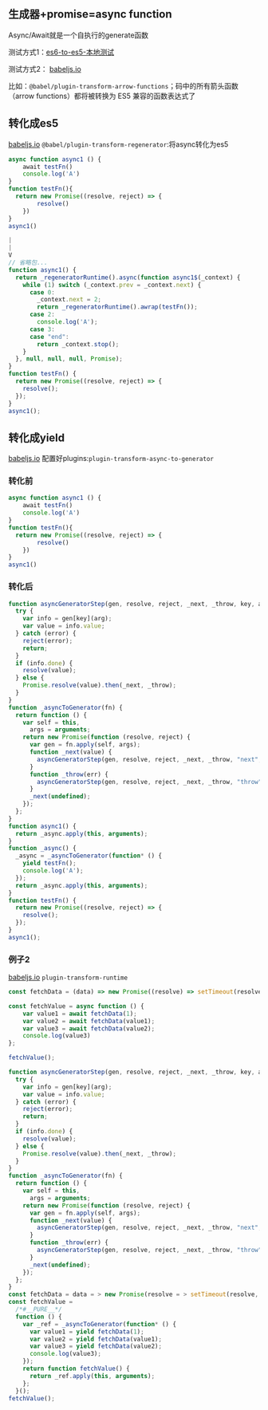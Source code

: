 
## 生成器+promise=async function
Async/Await就是一个自执行的generate函数

测试方式1：[es6-to-es5-本地测试](https://github.com/huiruo/es6-to-es5)

测试方式2：
[babeljs.io](https://babeljs.io/repl)

比如：`@babel/plugin-transform-arrow-functions`；码中的所有箭头函数（arrow functions）都将被转换为 ES5 兼容的函数表达式了


## 转化成es5
[babeljs.io](https://babeljs.io/repl)
`@babel/plugin-transform-regenerator`:将async转化为es5
```js
async function async1 () {
    await testFn()
    console.log('A')
}
function testFn(){
  return new Promise((resolve, reject) => {
        resolve()
    })
}
async1()

|
|
V
// 省略包...
function async1() {
  return _regeneratorRuntime().async(function async1$(_context) {
    while (1) switch (_context.prev = _context.next) {
      case 0:
        _context.next = 2;
        return _regeneratorRuntime().awrap(testFn());
      case 2:
        console.log('A');
      case 3:
      case "end":
        return _context.stop();
    }
  }, null, null, null, Promise);
}
function testFn() {
  return new Promise((resolve, reject) => {
    resolve();
  });
}
async1();
```

## 转化成yield
[babeljs.io](https://babeljs.io/repl)
配置好plugins:`plugin-transform-async-to-generator`
### 转化前
```js
async function async1 () {
    await testFn()
    console.log('A')
}
function testFn(){
  return new Promise((resolve, reject) => {
        resolve()
    })
}
async1()
```

### 转化后
```js
function asyncGeneratorStep(gen, resolve, reject, _next, _throw, key, arg) {
  try {
    var info = gen[key](arg);
    var value = info.value;
  } catch (error) {
    reject(error);
    return;
  }
  if (info.done) {
    resolve(value);
  } else {
    Promise.resolve(value).then(_next, _throw);
  }
}
function _asyncToGenerator(fn) {
  return function () {
    var self = this,
      args = arguments;
    return new Promise(function (resolve, reject) {
      var gen = fn.apply(self, args);
      function _next(value) {
        asyncGeneratorStep(gen, resolve, reject, _next, _throw, "next", value);
      }
      function _throw(err) {
        asyncGeneratorStep(gen, resolve, reject, _next, _throw, "throw", err);
      }
      _next(undefined);
    });
  };
}
function async1() {
  return _async.apply(this, arguments);
}
function _async() {
  _async = _asyncToGenerator(function* () {
    yield testFn();
    console.log('A');
  });
  return _async.apply(this, arguments);
}
function testFn() {
  return new Promise((resolve, reject) => {
    resolve();
  });
}
async1();
```

### 例子2
[babeljs.io](https://babeljs.io/repl)
`plugin-transform-runtime`
```js
const fetchData = (data) => new Promise((resolve) => setTimeout(resolve, 1000, data + 1))

const fetchValue = async function () {
    var value1 = await fetchData(1);
    var value2 = await fetchData(value1);
    var value3 = await fetchData(value2);
    console.log(value3)
};

fetchValue();
```

```js
function asyncGeneratorStep(gen, resolve, reject, _next, _throw, key, arg) {
  try {
    var info = gen[key](arg);
    var value = info.value;
  } catch (error) {
    reject(error);
    return;
  }
  if (info.done) {
    resolve(value);
  } else {
    Promise.resolve(value).then(_next, _throw);
  }
}
function _asyncToGenerator(fn) {
  return function () {
    var self = this,
      args = arguments;
    return new Promise(function (resolve, reject) {
      var gen = fn.apply(self, args);
      function _next(value) {
        asyncGeneratorStep(gen, resolve, reject, _next, _throw, "next", value);
      }
      function _throw(err) {
        asyncGeneratorStep(gen, resolve, reject, _next, _throw, "throw", err);
      }
      _next(undefined);
    });
  };
}
const fetchData = data = > new Promise(resolve = > setTimeout(resolve, 1000, data + 1));
const fetchValue =
  /*#__PURE__*/
  function () {
    var _ref = _asyncToGenerator(function* () {
      var value1 = yield fetchData(1);
      var value2 = yield fetchData(value1);
      var value3 = yield fetchData(value2);
      console.log(value3);
    });
    return function fetchValue() {
      return _ref.apply(this, arguments);
    };
  }();
fetchValue();
```